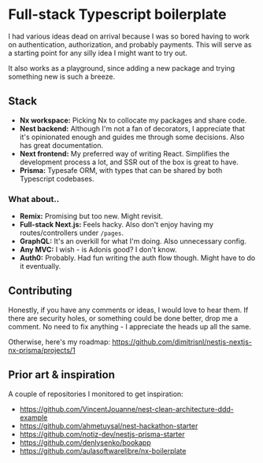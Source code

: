 # Full-stack Typescript boilerplate

I had various ideas dead on arrival because I was so bored having to work on authentication, authorization, and probably payments. This will serve as a starting point for any silly idea I might want to try out.

It also works as a playground, since adding a new package and trying something new is such a breeze.


## Stack

- **Nx workspace:** Picking Nx to collocate my packages and share code. 
- **Nest backend:** Although I'm not a fan of decorators, I appreciate that it's opinionated enough and guides me through some decisions. Also has great documentation. 
- **Next frontend:** My preferred way of writing React. Simplifies the development process a lot, and SSR out of the box is great to have.
- **Prisma:** Typesafe ORM, with types that can be shared by both Typescript codebases. 

### What about..
- **Remix:** Promising but too new. Might revisit.
- **Full-stack Next.js:** Feels hacky. Also don't enjoy having my routes/controllers under `/pages`.
- **GraphQL:** It's an overkill for what I'm doing. Also unnecessary config.
- **Any MVC:** I wish - is Adonis good? I don't know.
- **Auth0:** Probably. Had fun writing the auth flow though. Might have to do it eventually.

## Contributing

Honestly, if you have any comments or ideas, I would love to hear them. If there are security holes, or something could be done better, drop me a comment. No need to fix anything - I appreciate the heads up all the same.

Otherwise, here's my roadmap:
https://github.com/dimitrisnl/nestjs-nextjs-nx-prisma/projects/1


## Prior art & inspiration

A couple of repositories I monitored to get inspiration:

- https://github.com/VincentJouanne/nest-clean-architecture-ddd-example
- https://github.com/ahmetuysal/nest-hackathon-starter
- https://github.com/notiz-dev/nestjs-prisma-starter
- https://github.com/denlysenko/bookapp
- https://github.com/aulasoftwarelibre/nx-boilerplate
